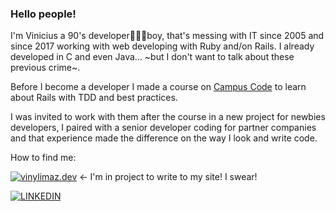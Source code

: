 ### Hello people!

I'm Vinicius a 90's developer👨🏽‍💻boy, that's messing with IT since 2005 and since 2017 working with web developing with Ruby and/on Rails.
I already developed in C and even Java... ~but I don't want to talk about these previous crime~.

Before I become a developer I made a course on [Campus Code](https://www.campuscode.com.br) to learn about Rails with TDD and best practices.

I was invited to work with them after the course in a new project for newbies developers, I paired with a senior developer coding for partner companies and that experience made the difference on the way I look and write code.

How to find me:

[![vinylimaz.dev](https://img.shields.io/badge/VinyLimaZ-site%2Fblog-brightgreen)](https://vinylimaz.dev) <- I'm in project to write to my site! I swear!

[![LINKEDIN](https://img.shields.io/badge/Linkedin-black?style=for-the-badge&logo=linkedin)](https://www.linkedin.com/in/vinylimaz)  


